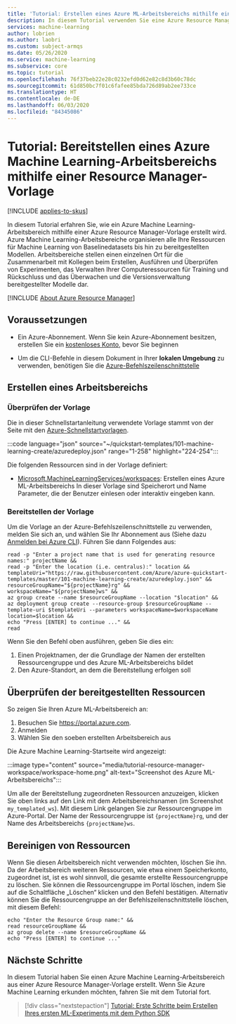 ```yaml
---
title: 'Tutorial: Erstellen eines Azure ML-Arbeitsbereichs mithilfe einer Resource Manager-Vorlage'
description: In diesem Tutorial verwenden Sie eine Azure Resource Manager-Vorlage, um schnell einen Azure-Arbeitsbereich für Machine Learning bereitzustellen
services: machine-learning
author: lobrien
ms.author: laobri
ms.custom: subject-armqs
ms.date: 05/26/2020
ms.service: machine-learning
ms.subservice: core
ms.topic: tutorial
ms.openlocfilehash: 76f37beb22e28c0232efd0d62e82c8d3b60c78dc
ms.sourcegitcommit: 61d850bc7f01c6fafee85bda726d89ab2ee733ce
ms.translationtype: HT
ms.contentlocale: de-DE
ms.lasthandoff: 06/03/2020
ms.locfileid: "84345086"
---
```

# <a name="tutorial-deploy-an-azure-machine-learning-workspace-using-a-resource-manager-template"></a>Tutorial: Bereitstellen eines Azure Machine Learning-Arbeitsbereichs mithilfe einer Resource Manager-Vorlage
[!INCLUDE [applies-to-skus](../../includes/aml-applies-to-basic-enterprise-sku.md)]

In diesem Tutorial erfahren Sie, wie ein Azure Machine Learning-Arbeitsbereich mithilfe einer Azure Resource Manager-Vorlage erstellt wird. Azure Machine Learning-Arbeitsbereiche organisieren alle Ihre Ressourcen für Machine Learning von Baselinedatasets bis hin zu bereitgestellten Modellen. Arbeitsbereiche stellen einen einzelnen Ort für die Zusammenarbeit mit Kollegen beim Erstellen, Ausführen und Überprüfen von Experimenten, das Verwalten Ihrer Computeressourcen für Training und Rückschluss und das Überwachen und die Versionsverwaltung bereitgestellter Modelle dar.

[!INCLUDE [About Azure Resource Manager](../../includes/resource-manager-quickstart-introduction.md)]

## <a name="prerequisites"></a>Voraussetzungen

* Ein Azure-Abonnement. Wenn Sie kein Azure-Abonnement besitzen, erstellen Sie ein [kostenloses Konto](https://aka.ms/AMLFree), bevor Sie beginnen

* Um die CLI-Befehle in diesem Dokument in Ihrer **lokalen Umgebung** zu verwenden, benötigen Sie die [Azure-Befehlszeilenschnittstelle](https://docs.microsoft.com/cli/azure/install-azure-cli?view=azure-cli-latest)

## <a name="create-a-workspace"></a>Erstellen eines Arbeitsbereichs

### <a name="review-the-template"></a>Überprüfen der Vorlage

Die in dieser Schnellstartanleitung verwendete Vorlage stammt von der Seite mit den [Azure-Schnellstartvorlagen](https://azure.microsoft.com/resources/templates/101-machine-learning-create/).

:::code language="json" source="~/quickstart-templates/101-machine-learning-create/azuredeploy.json" range="1-258" highlight="224-254":::

Die folgenden Ressourcen sind in der Vorlage definiert:

* [Microsoft.MachineLearningServices/workspaces](/azure/templates/microsoft.machinelearningservices/workspaces): Erstellen eines Azure ML-Arbeitsbereichs In dieser Vorlage sind Speicherort und Name Parameter, die der Benutzer einlesen oder interaktiv eingeben kann.

### <a name="deploy-the-template"></a>Bereitstellen der Vorlage 

Um die Vorlage an der Azure-Befehlszeilenschnittstelle zu verwenden, melden Sie sich an, und wählen Sie Ihr Abonnement aus (Siehe dazu [Anmelden bei Azure CLI](https://docs.microsoft.com/cli/azure/authenticate-azure-cli?view=azure-cli-latest)). Führen Sie dann Folgendes aus:

```azurecli-interactive
read -p "Enter a project name that is used for generating resource names:" projectName &&
read -p "Enter the location (i.e. centralus):" location &&
templateUri="https://raw.githubusercontent.com/Azure/azure-quickstart-templates/master/101-machine-learning-create/azuredeploy.json" &&
resourceGroupName="${projectName}rg" &&
workspaceName="${projectName}ws" &&
az group create --name $resourceGroupName --location "$location" &&
az deployment group create --resource-group $resourceGroupName --template-uri $templateUri --parameters workspaceName=$workspaceName location=$location && 
echo "Press [ENTER] to continue ..." &&
read
```

Wenn Sie den Befehl oben ausführen, geben Sie dies ein:

1. Einen Projektnamen, der die Grundlage der Namen der erstellten Ressourcengruppe und des Azure ML-Arbeitsbereichs bildet
1. Den Azure-Standort, an dem die Bereitstellung erfolgen soll

## <a name="review-deployed-resources"></a>Überprüfen der bereitgestellten Ressourcen

So zeigen Sie Ihren Azure ML-Arbeitsbereich an:

1. Besuchen Sie https://portal.azure.com. 
1. Anmelden 
1. Wählen Sie den soeben erstellten Arbeitsbereich aus

Die Azure Machine Learning-Startseite wird angezeigt: 

:::image type="content" source="media/tutorial-resource-manager-workspace/workspace-home.png" alt-text="Screenshot des Azure ML-Arbeitsbereichs":::

Um alle der Bereitstellung zugeordneten Ressourcen anzuzeigen, klicken Sie oben links auf den Link mit dem Arbeitsbereichsnamen (im Screenshot `my_templated_ws`). Mit diesem Link gelangen Sie zur Ressourcengruppe im Azure-Portal. Der Name der Ressourcengruppe ist `{projectName}rg`, und der Name des Arbeitsbereichs `{projectName}ws`.

## <a name="clean-up-resources"></a>Bereinigen von Ressourcen

Wenn Sie diesen Arbeitsbereich nicht verwenden möchten, löschen Sie ihn. Da der Arbeitsbereich weiteren Ressourcen, wie etwa einem Speicherkonto, zugeordnet ist, ist es wohl sinnvoll, die gesamte erstellte Ressourcengruppe zu löschen. Sie können die Ressourcengruppe im Portal löschen, indem Sie auf die Schaltfläche „Löschen“ klicken und den Befehl bestätigen. Alternativ können Sie die Ressourcengruppe an der Befehlszeilenschnittstelle löschen, mit diesem Befehl: 

```azurecli-interactive
echo "Enter the Resource Group name:" &&
read resourceGroupName &&
az group delete --name $resourceGroupName &&
echo "Press [ENTER] to continue ..."
```

## <a name="next-steps"></a>Nächste Schritte

In diesem Tutorial haben Sie einen Azure Machine Learning-Arbeitsbereich aus einer Azure Resource Manager-Vorlage erstellt. Wenn Sie Azure Machine Learning erkunden möchten, fahren Sie mit dem Tutorial fort. 

> [!div class="nextstepaction"]
> [Tutorial: Erste Schritte beim Erstellen Ihres ersten ML-Experiments mit dem Python SDK](tutorial-1st-experiment-sdk-setup.md)
